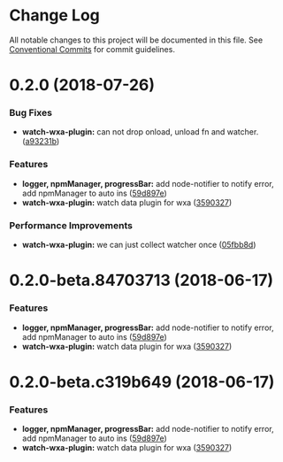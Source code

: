 # Change Log

All notable changes to this project will be documented in this file.
See [Conventional Commits](https://conventionalcommits.org) for commit guidelines.

<a name="0.2.0"></a>
# 0.2.0 (2018-07-26)


### Bug Fixes

* **watch-wxa-plugin:** can not drop onload, unload fn and watcher. ([a93231b](https://github.com/Genuifx/wxa/commit/a93231b))


### Features

* **logger, npmManager, progressBar:** add node-notifier to notify error, add npmManager to auto ins ([59d897e](https://github.com/Genuifx/wxa/commit/59d897e))
* **watch-wxa-plugin:** watch data plugin for wxa ([3590327](https://github.com/Genuifx/wxa/commit/3590327))


### Performance Improvements

* **watch-wxa-plugin:** we can just collect watcher once ([05fbb8d](https://github.com/Genuifx/wxa/commit/05fbb8d))




<a name="0.2.0-beta.84703713"></a>
# 0.2.0-beta.84703713 (2018-06-17)


### Features

* **logger, npmManager, progressBar:** add node-notifier to notify error, add npmManager to auto ins ([59d897e](https://github.com/Genuifx/wxa/commit/59d897e))
* **watch-wxa-plugin:** watch data plugin for wxa ([3590327](https://github.com/Genuifx/wxa/commit/3590327))




<a name="0.2.0-beta.c319b649"></a>
# 0.2.0-beta.c319b649 (2018-06-17)


### Features

* **logger, npmManager, progressBar:** add node-notifier to notify error, add npmManager to auto ins ([59d897e](https://github.com/Genuifx/wxa/commit/59d897e))
* **watch-wxa-plugin:** watch data plugin for wxa ([3590327](https://github.com/Genuifx/wxa/commit/3590327))
